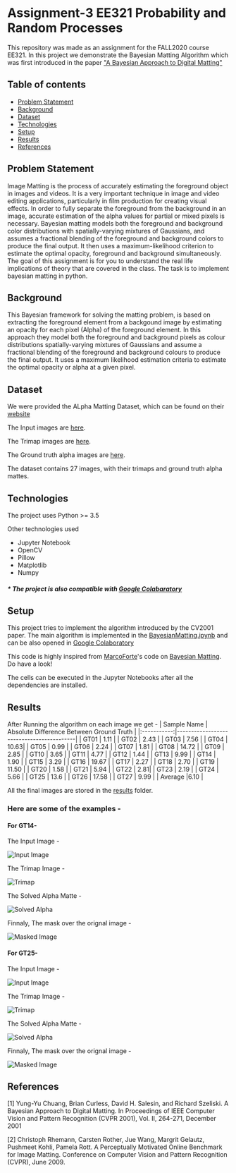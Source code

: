 # Assignment-3 EE321 Probability and Random Processes

This repository was made as an assignment for the FALL2020 course EE321. In this project we demonstrate the Bayesian Matting Algorithm which was first introduced in the paper ["A Bayesian Approach to Digital Matting"](https://grail.cs.washington.edu/projects/digital-matting/image-matting/)

## Table of contents

- [Problem Statement](#problem-statement)
- [Background](#background)
- [Dataset](#dataset)
- [Technologies](#technologies)
- [Setup](#setup)
- [Results](#results)
- [References](#references)

## Problem Statement

Image Matting is the process of accurately estimating the foreground object in images and videos. It is a very important technique in image and video editing applications, particularly in film production for creating visual effects. In order to fully separate the foreground from the background in an image, accurate estimation of the alpha values for partial or mixed pixels is necessary. Bayesian matting models both the foreground and background color distributions with spatially-varying mixtures of Gaussians, and assumes a fractional blending of the foreground and background colors to produce the final output. It then uses a maximum-likelihood criterion to estimate the optimal opacity, foreground and background simultaneously. The goal of this assignment is for you to understand the real life implications of theory that are covered in the class. The task is to implement bayesian matting in python.

## Background

This Bayesian framework for solving the matting problem, is based on extracting the foreground element from a backgound image by estimating an opacity for each pixel (Alpha) of the foreground element. In this approach they model both the foreground and background pixels as colour distributions spatially-varying mixtures of Gaussians and assume a fractional blending of the foreground and background colours to produce the final output. It uses a maximum likelihood estimation criteria to estimate the optimal opacity or alpha at a given pixel.

## Dataset

We were provided the ALpha Matting Dataset, which can be found on their [website](http://www.alphamatting.com/index.html)

The Input images are [here](http://www.alphamatting.com/datasets/zip/input_training_lowres.zip).

The Trimap images are [here](http://www.alphamatting.com/datasets/zip/trimap_training_lowres.zip).

The Ground truth alpha images are [here](http://www.alphamatting.com/datasets/zip/gt_training_lowres.zip).

The dataset contains 27 images, with their trimaps and ground truth alpha mattes.

## Technologies

The project uses Python >= 3.5

Other technologies used

- Jupyter Notebook
- OpenCV
- Pillow
- Matplotlib
- Numpy

##### \* The project is also compatible with [Google Colabaratory](https://colab.research.google.com/)

## Setup

This project tries to implement the algorithm introduced by the CV2001 paper.
The main algorithm is implemented in the [BayesianMatting.ipynb](https://github.com/varunjain3/BayesianMatting/blob/main/BayesianMatting.ipynb) and can be also opened in [Google Colaboratory](https://colab.research.google.com/github/varunjain3/BayesianMatting/blob/main/BayesianMatting.ipynb)

This code is highly inspired from [MarcoForte](https://github.com/MarcoForte)'s code on [Bayesian Matting](https://github.com/MarcoForte/bayesian-matting). Do have a look!

The cells can be executed in the Jupyter Notebooks after all the dependencies are installed.

## Results

After Running the algorithm on each image we get -
| Sample Name | Absolute Difference Between Ground Truth |
|:-----------:|------------------------------------------|
| GT01 | 1.11 |
| GT02 | 2.43 |
| GT03 | 7.56 |
| GT04 | 10.63|
| GT05 | 0.99 |
| GT06 | 2.24 |
| GT07 | 1.81 |
| GT08 | 14.72 |
| GT09 | 2.85 |
| GT10 | 3.65 |
| GT11 | 4.77 |
| GT12 | 1.44 |
| GT13 | 9.99 |
| GT14 | 1.90 |
| GT15 | 3.29 |
| GT16 | 19.67 |
| GT17 | 2.27 |
| GT18 | 2.70 |
| GT19 | 11.50 |
| GT20 | 1.58 |
| GT21 | 5.94 |
| GT22 | 2.81|
| GT23 | 2.19 |
| GT24 | 5.66 |
| GT25 | 13.6 |
| GT26 | 17.58 |
| GT27 | 9.99 |
| Average |6.10 |

All the final images are stored in the [results](https://github.com/varunjain3/BayesianMatting/tree/main/results) folder.

### Here are some of the examples -

#### For GT14-

The Input Image -

![Input Image](data/input_training_lowres/GT14.png)

The Trimap Image -

![Trimap](data/trimap_training_lowres/GT14.png)

The Solved Alpha Matte -

![Solved Alpha](results/GT14_alpha.png)

Finnaly, The mask over the orignal image -

![Masked Image](results/GT14.png)

#### For GT25-

The Input Image -

![Input Image](data/input_training_lowres/GT25.png)

The Trimap Image -

![Trimap](data/trimap_training_lowres/GT25.png)

The Solved Alpha Matte -

![Solved Alpha](results/GT25_alpha.png)

Finnaly, The mask over the orignal image -

![Masked Image](results/GT25.png)

## References

[1] Yung-Yu Chuang, Brian Curless, David H. Salesin, and Richard Szeliski. A Bayesian Approach to Digital Matting. In Proceedings of IEEE Computer Vision and Pattern Recognition (CVPR 2001), Vol. II, 264-271, December 2001

[2] Christoph Rhemann, Carsten Rother, Jue Wang, Margrit Gelautz, Pushmeet Kohli, Pamela Rott. A Perceptually Motivated Online Benchmark for Image Matting.
Conference on Computer Vision and Pattern Recognition (CVPR), June 2009.
